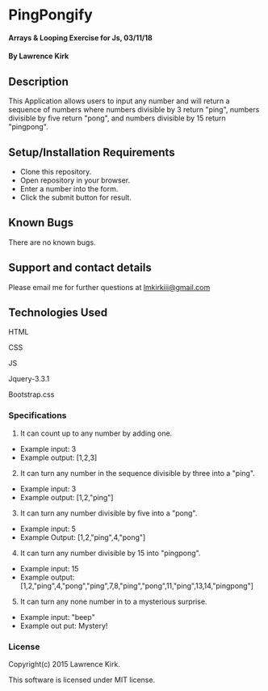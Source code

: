 # PingPongify

#### Arrays & Looping Exercise for Js, 03/11/18

#### By Lawrence Kirk

## Description

This Application allows users to input any number and will return a sequence of numbers where numbers divisible by 3 return "ping", numbers divisible by five return "pong", and numbers divisible by 15 return "pingpong".

## Setup/Installation Requirements

* Clone this repository.
* Open repository in your browser.
* Enter a number into the form.
* Click the submit button for result.


## Known Bugs

There are no known bugs.

## Support and contact details

Please email me for further questions at lmkirkiii@gmail.com

## Technologies Used

HTML

CSS

JS

Jquery-3.3.1

Bootstrap.css

### Specifications
1. It can count up to any number by adding one.
  * Example input: 3
  * Example output: [1,2,3]
2. It can turn any number in the sequence divisible by three into a "ping".
  * Example input: 3
  * Example output: [1,2,"ping"]
3. It can turn any number divisible by five into a "pong".
  * Example input: 5
  * Example Output: [1,2,"ping",4,"pong"]
4. It can turn any number divisible by 15 into "pingpong".
  * Example input: 15
  * Example output: [1,2,"ping",4,"pong","ping",7,8,"ping","pong",11,"ping",13,14,"pingpong"]
5. It can turn any none number in to a mysterious surprise.
  * Example input: "beep"
  * Example out put: Mystery! 

### License

Copyright(c) 2015 Lawrence Kirk.

This software is licensed under MIT license.
